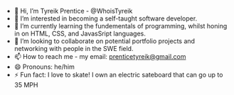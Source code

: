 - 👋 Hi, I’m Tyreik Prentice - @WhoisTyreik
- 👀 I’m interested in becoming a self-taught software developer.
- 🌱 I’m currently learning the fundementals of programming, whilst honing in on HTML, CSS, and JavasSript languages.
- 💞️ I’m looking to collaborate on potential portfolio projects and networking with people in the SWE field.
- 📫 How to reach me -
 my email: prenticetyreik@gmail.com
- 😄 Pronouns: he/him
- ⚡ Fun fact: I love to skate! I own an electric sateboard that can go up to 35 MPH

<!---
WhoisTyreik/WhoisTyreik is a ✨ special ✨ repository because its `README.md` (this file) appears on your GitHub profile.
You can click the Preview link to take a look at your changes.
--->
